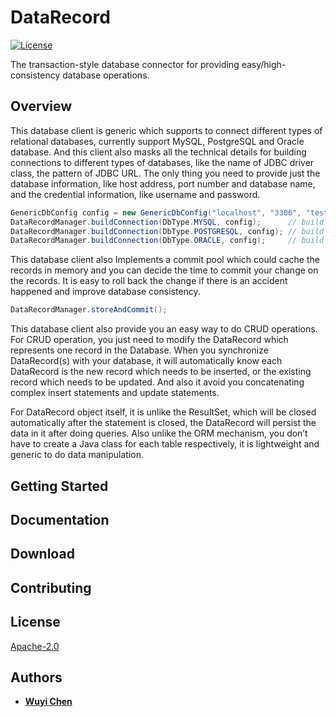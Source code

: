 # DataRecord

[![License](https://img.shields.io/badge/License-Apache%202.0-green.svg)](https://opensource.org/licenses/Apache-2.0) 

The transaction-style database connector for providing easy/high-consistency database operations.

## Overview

This database client is generic which supports to connect different types of relational databases, currently support MySQL, PostgreSQL and Oracle database. And this client also masks all the technical details for building connections to different types of databases, like the name of JDBC driver class, the pattern of JDBC URL. The only thing you need to provide just the database information, like host address, port number and database name, and the credential information, like username and password.

```java
GenericDbConfig config = new GenericDbConfig("localhost", "3306", "test", "root", "abcd1234");
DataRecordManager.buildConnection(DbType.MYSQL, config);      // build connection to MySQL
DataRecordManager.buildConnection(DbType.POSTGRESQL, config); // build connection to PostgreSQL
DataRecordManager.buildConnection(DbType.ORACLE, config);     // build connection to Oracle
```

This database client also Implements a commit pool which could cache the records in memory and you can decide the time to commit your change on the records. It is easy to roll back the change if there is an accident happened and improve database consistency.

```java
DataRecordManager.storeAndCommit();
```
This database client also provide you an easy way to do CRUD operations. For CRUD operation, you just need to modify the DataRecord which represents one record in the Database. When you synchronize DataRecord(s) with your database, it will automatically know each DataRecord is the new record which needs to be inserted, or the existing record which needs to be updated. And also it avoid you concatenating complex insert statements and update statements.

For DataRecord object itself, it is unlike the ResultSet, which will be closed automatically after the statement is closed, the DataRecord will persist the data in it after doing queries. Also unlike the ORM mechanism, you don’t have to create a Java class for each table respectively, it is lightweight and generic to do data manipulation.

## Getting Started


## Documentation


## Download


## Contributing

## License
[Apache-2.0](https://opensource.org/licenses/Apache-2.0)

## Authors
- **[Wuyi Chen](https://www.linkedin.com/in/wuyichen24/)**
